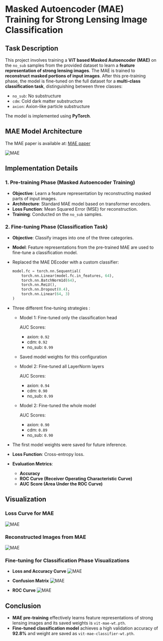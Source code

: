 # Masked Autoencoder (MAE) Training for Strong Lensing Image Classification

## Task Description
This project involves training a **ViT based Masked Autoencoder (MAE)** on the `no_sub` samples from the provided dataset to learn a **feature representation of strong lensing images**. The MAE is trained to **reconstruct masked portions of input images**. After this pre-training phase, the model is fine-tuned on the full dataset for a **multi-class classification task**, distinguishing between three classes:

- `no_sub`: No substructure
- `cdm`: Cold dark matter substructure
- `axion`: Axion-like particle substructure

The model is implemented using **PyTorch**.

## MAE Model Architecture
The MAE paper is available at:
[MAE paper](https://arxiv.org/abs/2111.06377)

![MAE](./MAE.png)


## Implementation Details
### 1. **Pre-training Phase (Masked Autoencoder Training)**
- **Objective**: Learn a feature representation by reconstructing masked parts of input images.
- **Architecture**: Standard MAE model based on transformer encoders.
- **Loss Function**: Mean Squared Error (MSE) for reconstruction.
- **Training**: Conducted on the `no_sub` samples.

### 2. **Fine-tuning Phase (Classification Task)**
- **Objective**: Classify images into one of the three categories.
- **Model**: Feature representations from the pre-trained MAE are used to fine-tune a classification model.
- Replaced the MAE DEcoder with a custom classifier:
    ```python
    model.fc = torch.nn.Sequential(
        torch.nn.Linear(model.fc.in_features, 64),
        torch.nn.BatchNorm1d(64),
        torch.nn.ReLU(),
        torch.nn.Dropout(0.4),
        torch.nn.Linear(64, 3)
    )
    ```
- Three different fine-tuning strategies :
    - Model 1: Fine-tuned only the classification head

        AUC Scores:
        - axion: `0.92`
        - cdm: `0.92`
        - no_sub: `0.99`

    - Saved model weights for this configuration

    - Model 2: Fine-tuned all LayerNorm layers

        AUC Scores:
        - axion: `0.94`
        - cdm: `0.90`
        - no_sub: `0.99`

    - Model 2: Fine-tuned the whole model

        AUC Scores:
        - axion: `0.90`
        - cdm: `0.89`
        - no_sub: `0.90`


- The first model weights were saved for future inference.

- **Loss Function**: Cross-entropy loss.
- **Evaluation Metrics**:
  - **Accuracy**
  - **ROC Curve (Receiver Operating Characteristic Curve)**
  - **AUC Score (Area Under the ROC Curve)**


## Visualization
### **Loss Curve for MAE**&#x20;
![MAE](.Evaluations/Epoch%20vs%20Training%20&%20validation%20Loss%20MAE.png)

### **Reconstructed Images from MAE**&#x20;
![MAE](.Evaluations/Reconstructed%20images.png)

### **Fine-tuning for Classification Phase Visualizations**
- **Loss and Accuracy Curve**&#x20; 
![MAE](.Evaluations/Epoch%20vs%20Loss%20&%20Accuracy.png)

- **Confusion Matrix**&#x20;
![MAE](.Evaluations/cf%20matrix.png)

- **ROC Curve**&#x20;
![MAE](.Evaluations/ROC%20curve.png)


## Conclusion
- **MAE pre-training** effectively learns feature representations of strong lensing images and its saved weights is `vit-mae-wt.pth`.
- **Fine-tuned classification model** achieves a high validation accuracy of **92.8%** and weight are saved as `vit-mae-classifier-wt.pth`.


